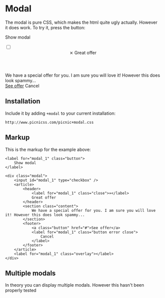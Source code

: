 <link rel="stylesheet" href="/nut/raw+modal.fresh.css">

# Modal

The modal is pure CSS, which makes the html quite ugly actually. However it does work. To try it, press the button:

<p>

<label for="modal_1" class="button">
Show modal
</label>

<div class="modal">
<input id="modal_1" type="checkbox" />
<article>
<header>
<label for="modal_1" class="close">⨯</label>
Great offer
</header>
<section class="content">
We have a special offer for you. I am sure you will love it! However this does look spammy...
</section>
<footer>
<a class="button" href="#">See offer</a>
<label for="modal_1" class="button error close">
Cancel
</label>
</footer>
</article>
<label for="modal_1" class="overlay"></label>
</div>
</p>


## Installation

Include it by adding `+modal` to your current installation:

    http://www.picnicss.com/picnic+modal.css



## Markup

This is the markup for the example above:

    <label for="modal_1" class="button">
        Show modal
    </label>

    <div class="modal">
        <input id="modal_1" type="checkbox" />
        <article>
            <header>
                <label for="modal_1" class="close">⨯</label>
                Great offer
            </header>
            <section class="content">
                We have a special offer for you. I am sure you will love it! However this does look spammy...
            </section>
            <footer>
                <a class="button" href="#">See offer</a>
                <label for="modal_1" class="button error close">
                    Cancel
                </label>
            </footer>
        </article>
        <label for="modal_1" class="overlay"></label>
    </div>


## Multiple modals

In theory you can display multiple modals. However this hasn't been properly tested